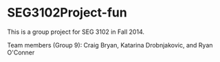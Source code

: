SEG3102Project-fun
==================

This is a group project for SEG 3102 in Fall 2014.

Team members (Group 9): Craig Bryan, Katarina Drobnjakovic, and Ryan O'Conner
